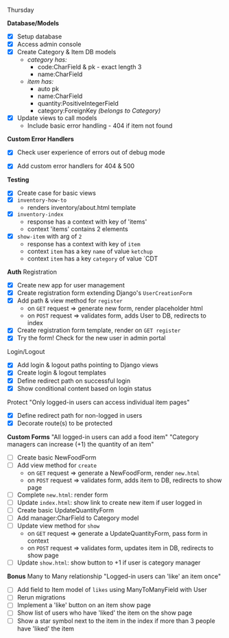 Thursday

**Database/Models**
  - [x] Setup database
  - [x] Access admin console
  - [x] Create Category & Item DB models
    + *category has:*
      + code:CharField & pk - exact length 3
      + name:CharField
    + *item has:*
      + auto pk
      + name:CharField
      + quantity:PositiveIntegerField
      + category:ForeignKey _(belongs to Category)_
  - [x] Update views to call models
    + Include basic error handling - 404 if item not found

**Custom Error Handlers**
  - [x] Check user experience of errors out of debug mode
  - [x] Add custom error handlers for 404 & 500


**Testing**
  - [x] Create case for basic views
  - [x] `inventory-how-to`
    + renders inventory/about.html template
  - [x] `inventory-index`
    + response has a context with key of 'items'
    + context 'items' contains 2 elements
  - [x] `show-item` with arg of `2`
    + response has a context with key of `item`
    + context `item` has a key `name` of value `ketchup`
    + context `item` has a key `category` of value `CDT


**Auth**
  Registration
  - [x] Create new app for user management
  - [x] Create registration form extending Django's `UserCreationForm`
  - [x] Add path & view method for `register` 
    + on `GET` request => generate new form, render placeholder html
    + on `POST` request => validates form, adds User to DB, redirects to index
  - [x] Create registration form template, render on `GET register`
  - [x] Try the form! Check for the new user in admin portal

  Login/Logout
  - [x] Add login & logout paths pointing to Django views
  - [x] Create login & logout templates
  - [x] Define redirect path on successful login
  - [x] Show conditional content based on login status

  Protect
  "Only logged-in users can access individual item pages"
  - [x] Define redirect path for non-logged in users
  - [x] Decorate route(s) to be protected

**Custom Forms**
  "All logged-in users can add a food item"
  "Category managers can increase (+1) the quantity of an item"
  - [ ] Create basic NewFoodForm
  - [ ] Add view method for `create`
    + on `GET` request => generate a NewFoodForm, render `new.html`
    + on `POST` request => validates form, adds item to DB, redirects to show page
  - [ ] Complete `new.html`: render form
  - [ ] Update `index.html`: show link to create new item if user logged in
  - [ ] Create basic UpdateQuantityForm
  - [ ] Add manager:CharField to Category model 
  - [ ] Update view method for `show` 
    + on `GET` request => generate a UpdateQuantityForm, pass form in context
    + on `POST` request => validates form, updates item in DB, redirects to show page
  - [ ] Update `show.html`: show button to +1 if user is category manager

**Bonus**
  Many to Many relationship
  "Logged-in users can 'like' an item once"
  - [ ] Add field to Item model of `likes` using ManyToManyField with User
  - [ ] Rerun migrations
  - [ ] Implement a 'like' button on an item show page
  - [ ] Show list of users who have 'liked' the item on the show page
  - [ ] Show a star symbol next to the item in the index if more than 3 people have 'liked' the item
